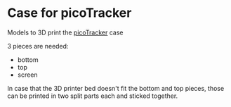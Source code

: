 # Case for picoTracker
Models to 3D print the [picoTracker](https://github.com/democloid/picoTracker) case

3 pieces are needed:
* bottom
* top
* screen

In case that the 3D printer bed doesn't fit the bottom and top pieces, those can be printed in two split parts each and sticked together.
